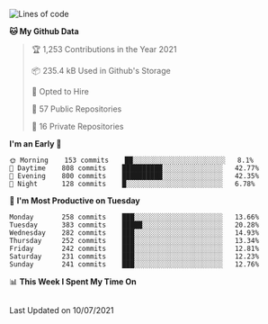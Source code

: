 <!--<a href="https://markmelnic.com" target="_blank">
  <img height="150px" align="center" src="https://github-readme-stats.vercel.app/api?username=markmelnic&hide_border=true&show_icons=true&include_all_commits=true&count_private=true&line_height=21&theme=graywhite"/>
  <img height="150px" align="center" src="https://github-readme-stats.vercel.app/api/top-langs/?username=markmelnic&hide=html&hide_border=true&layout=compact&line_height=21&&theme=graywhite "/>
  <img height="150px" align="center" src="https://github-readme-stats.vercel.app/api/wakatime?username=markmelnic&hide=html&hide_border=true&layout=compact&theme=graywhite"/></a>-->

<!--START_SECTION:waka-->
![Lines of code](https://img.shields.io/badge/From%20Hello%20World%20I%27ve%20Written-145885%20lines%20of%20code-blue)

**🐱 My Github Data** 

> 🏆 1,253 Contributions in the Year 2021
 > 
> 📦 235.4 kB Used in Github's Storage 
 > 
> 💼 Opted to Hire
 > 
> 📜 57 Public Repositories 
 > 
> 🔑 16 Private Repositories  
 > 
**I'm an Early 🐤** 

```text
🌞 Morning    153 commits    ██░░░░░░░░░░░░░░░░░░░░░░░   8.1% 
🌆 Daytime    808 commits    ██████████░░░░░░░░░░░░░░░   42.77% 
🌃 Evening    800 commits    ██████████░░░░░░░░░░░░░░░   42.35% 
🌙 Night      128 commits    █░░░░░░░░░░░░░░░░░░░░░░░░   6.78%

```
📅 **I'm Most Productive on Tuesday** 

```text
Monday       258 commits    ███░░░░░░░░░░░░░░░░░░░░░░   13.66% 
Tuesday      383 commits    █████░░░░░░░░░░░░░░░░░░░░   20.28% 
Wednesday    282 commits    ███░░░░░░░░░░░░░░░░░░░░░░   14.93% 
Thursday     252 commits    ███░░░░░░░░░░░░░░░░░░░░░░   13.34% 
Friday       242 commits    ███░░░░░░░░░░░░░░░░░░░░░░   12.81% 
Saturday     231 commits    ███░░░░░░░░░░░░░░░░░░░░░░   12.23% 
Sunday       241 commits    ███░░░░░░░░░░░░░░░░░░░░░░   12.76%

```


📊 **This Week I Spent My Time On** 

```text
```


 Last Updated on 10/07/2021
<!--END_SECTION:waka-->
